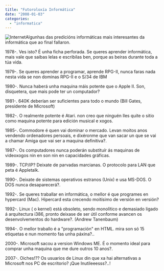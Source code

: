 ```yaml
---
title: "Futoroloxía Informática"
date: "2008-01-03"
categories: 
  - "informatica"
---
```


![Internet](images/internet1-150x150.jpg)Algunhas das predicións informáticas mais interesantes da informática que ao final fallaron.

1978-. Ves isto? É unha ficha perforada. Se queres aprender informática, mais vale que saibas lelas e escribilas ben, porque as beiras durante toda a túa vida.

1979-. Se queres aprender a programar, aprende RPG-II, nunca faras nada nesta vida se non dominas RPG-II e o S/34 de IBM

1980-. Nunca haberá unha maquina máis potente que o Apple II. Son, disquetera, que mais pode ter un computador?

1981-. 640K deberían ser suficientes para todo o mundo (Bill Gates, presidente de Microsoft)

1982-. O realmente potente é Atari. non creo que ninguén lles quite o sitio como maquina potente para edición musical e xogos.

1985-. Commodore é quen vai dominar o mercado. Levan moitos anos vendendo ordenadores persoais, e dixéronme que van sacar un que se vai a chamar Amiga que vai ser a maquina definitiva?.

1987-. Os computadores nunca poderán substituír ás maquinas de videoxogos nin en son nin en capacidades gráficas.

1989-. TCP/IP? Deixate de parvadas marcianas. O protocolo para LAN que peta é Appletalk.

1990-. Deixate de sistemas operativos estranos (Unix) e usa MS-DOS. O DOS nunca desaparecerá?.

1992-. Se queres traballar en informática, o mellor é que programes en hypercard (Mac). Hipercard esta crecendo moitísimo de versión en versión?

1992-. Linux ( o kernel) está obsoleto, sendo monolítico e demasiado ligado á arquitectura i386, pronto deixase de ser útil conforme avancen os desenvolvementos do hardware?. (Andrew Tanenbaum)

1994-. O mellor traballo é a "programación" en HTML. mira son só 15 etiquetas e nun momento fas unha páxina?..

2000-. Microsoft sacou a version Windows ME. É o momento ideal para comprar unha maquina que me dure outros 10 anos?.

2007-. Oiches!?? Os usuarios de Linux din que xa hai alternativas a Microsoft nos PC de escritorio? ¡Que Inutileeesss?..!
